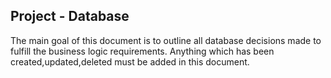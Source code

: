 Project - Database
---

The main goal of this document is to outline all database decisions made to fulfill the business logic requirements. Anything which has been created,updated,deleted must be added in this document.
